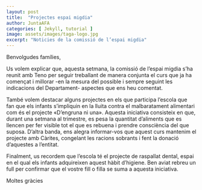 ```yaml
---
layout: post
title:  "Projectes espai migdia"
author: JuntaAFA
categories: [ Jekyll, tutorial ]
image: assets/images/taga-logo.jpg
excerpt: "Noticies de la comissió de l’espai migdia"
---
```


Benvolgudes famílies,

Us volem explicar que, aquesta setmana, la comissió de l’espai migdia s’ha reunit amb Teno per seguir treballant de manera conjunta el curs que ja ha començat i millorar -en la mesura del possible i sempre seguint les indicacions del Departament- aspectes que ens heu comentat.

També volem destacar alguns projectes en els que participa l’escola que fan que els infants  s’impliquin en la lluita contra el malbaratament alimentari com és el projecte «D’engruna ni una». Aquesta iniciativa consisteix en que, durant una setmana al trimestre, es pesa la quantitat d’aliments que es llencen per fer visible tot el que es rebuena i prendre consciència del que suposa. D’altra banda, ens alegra informar-vos que aquest curs mantenim el projecte amb Càrites, congelant les racions sobrants i fent la donació d’aquestes a l’entitat.

Finalment, us recordem que l’escola té el projecte de raspallat dental, espai en el qual els infants adquireixen aquest hàbit d’higiene. Ben aviat rebreu un full per confirmar que el vostre fill o filla se suma a aquesta iniciativa.

Moltes gràcies